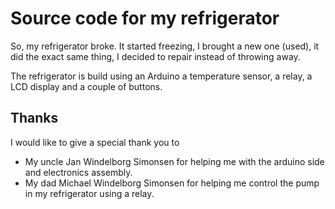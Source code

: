 # Source code for my refrigerator

So, my refrigerator broke. It started freezing, I brought a new one (used), it did the exact same thing, I decided to repair instead of throwing away.

The refrigerator is build using an Arduino a temperature sensor, a relay, a LCD display and a couple of buttons.

## Thanks

I would like to give a special thank you to

* My uncle Jan Windelborg Simonsen for helping me with the arduino side and electronics assembly.
* My dad Michael Windelborg Simonsen for helping me control the pump in my refrigerator using a relay.